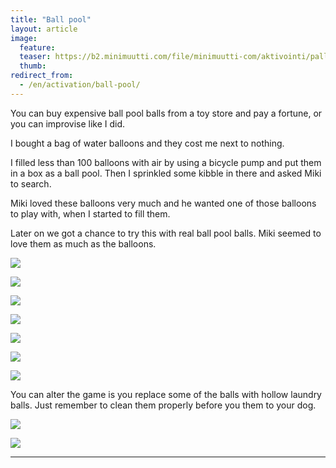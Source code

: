 ```yaml
---
title: "Ball pool"
layout: article
image:
  feature:
  teaser: https://b2.minimuutti.com/file/minimuutti-com/aktivointi/pallomeri/DSC39275-245px.jpg
  thumb:
redirect_from:
  - /en/activation/ball-pool/
---
```


You can buy expensive ball pool balls from a toy store and pay a fortune, or you can improvise like I did.

I bought a bag of water balloons and they cost me next to nothing.

I filled less than 100 balloons with air by using a bicycle pump and put them in a box as a ball pool. Then I sprinkled some kibble in there and asked Miki to search.

Miki loved these balloons very much and he wanted one of those balloons to play with, when I started to fill them.

Later on we got a chance to try this with real ball pool balls. Miki seemed to love them as much as the balloons.

![](https://b2.minimuutti.com/file/minimuutti-com/aktivointi/pallomeri/DSC39227-800px.jpg)

![](https://b2.minimuutti.com/file/minimuutti-com/aktivointi/pallomeri/DSC39252-800px.jpg)

![](https://b2.minimuutti.com/file/minimuutti-com/aktivointi/pallomeri/DSC39278-800px.jpg)

![](https://b2.minimuutti.com/file/minimuutti-com/aktivointi/pallomeri/DSC39275-800px.jpg)

![](https://b2.minimuutti.com/file/minimuutti-com/aktivointi/pallomeri/DSC39274-800px.jpg)

![](https://b2.minimuutti.com/file/minimuutti-com/aktivointi/pallomeri/DS01899-800px.jpg)

![](https://b2.minimuutti.com/file/minimuutti-com/aktivointi/pallomeri/DS01881-800px.jpg)

You can alter the game is you replace some of the balls with hollow laundry balls. Just remember to clean them properly before you them to your dog.

![](https://b2.minimuutti.com/file/minimuutti-com/aktivointi/pesupallot/DS69301-800px.jpg)

![](https://b2.minimuutti.com/file/minimuutti-com/aktivointi/pesupallot/DS69309-800px.jpg)

---